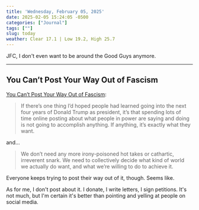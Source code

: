 ```yaml
---
title: 'Wednesday, February 05, 2025'
date: 2025-02-05 15:24:05 -0500
categories: ["Journal"]
tags: [""]
slug: today
weather: Clear 17.1 | Low 19.2, High 25.7
---
```


JFC, I don't even want to be around the Good Guys anymore.

----

## You Can’t Post Your Way Out of Fascism

[You Can’t Post Your Way Out of Fascism](https://www.404media.co/you-cant-post-your-way-out-of-fascism/):

> If there’s one thing I’d hoped people had learned going into the next four years of Donald Trump as president, it’s that spending lots of time online posting about what people in power are saying and doing is not going to accomplish anything. If anything, it’s exactly what they want.

and...

> We don’t need any more irony-poisoned hot takes or cathartic, irreverent snark. We need to collectively decide what kind of world we actually do want, and what we’re willing to do to achieve it.

Everyone keeps trying to post their way out of it, though. Seems like.

As for me, I don't post about it. I donate, I write letters, I sign petitions. It's not much, but I'm certain it's better than pointing and yelling at people on social media.

